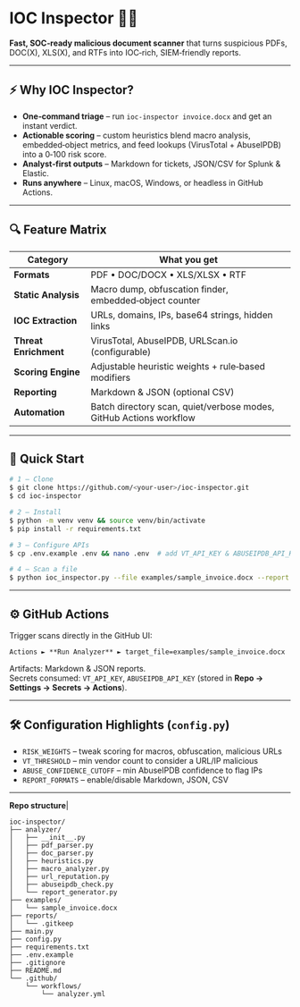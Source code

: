 # IOC Inspector 🕵️‍♂️

**Fast, SOC‑ready malicious document scanner** that turns suspicious PDFs, DOC(X), XLS(X), and RTFs into IOC‑rich, SIEM‑friendly reports.

---

## ⚡ Why IOC Inspector?
- **One‑command triage** – run `ioc-inspector invoice.docx` and get an instant verdict.
- **Actionable scoring** – custom heuristics blend macro analysis, embedded‑object metrics, and feed lookups (VirusTotal + AbuseIPDB) into a 0‑100 risk score.
- **Analyst‑first outputs** – Markdown for tickets, JSON/CSV for Splunk & Elastic.
- **Runs anywhere** – Linux, macOS, Windows, or headless in GitHub Actions.

---

## 🔍 Feature Matrix
| Category           | What you get                                                                 |
|--------------------|------------------------------------------------------------------------------|
| **Formats**        | PDF • DOC/DOCX • XLS/XLSX • RTF                                              |
| **Static Analysis**| Macro dump, obfuscation finder, embedded‑object counter                      |
| **IOC Extraction** | URLs, domains, IPs, base64 strings, hidden links                             |
| **Threat Enrichment** | VirusTotal, AbuseIPDB, URLScan.io (configurable)                          |
| **Scoring Engine** | Adjustable heuristic weights + rule‑based modifiers                         |
| **Reporting**      | Markdown & JSON (optional CSV)                                               |
| **Automation**     | Batch directory scan, quiet/verbose modes, GitHub Actions workflow          |

---

## 🚀 Quick Start
```bash
# 1 – Clone
$ git clone https://github.com/<your-user>/ioc-inspector.git
$ cd ioc-inspector

# 2 – Install
$ python -m venv venv && source venv/bin/activate
$ pip install -r requirements.txt

# 3 – Configure APIs
$ cp .env.example .env && nano .env  # add VT_API_KEY & ABUSEIPDB_API_KEY

# 4 – Scan a file
$ python ioc_inspector.py --file examples/sample_invoice.docx --report
```

---

## ⚙️ GitHub Actions
Trigger scans directly in the GitHub UI:
```
Actions ► **Run Analyzer** ► target_file=examples/sample_invoice.docx
```
Artifacts: Markdown & JSON reports.  
Secrets consumed: `VT_API_KEY`, `ABUSEIPDB_API_KEY` (stored in **Repo → Settings → Secrets → Actions**).

---

## 🛠️ Configuration Highlights (`config.py`)
- `RISK_WEIGHTS` – tweak scoring for macros, obfuscation, malicious URLs
- `VT_THRESHOLD` – min vendor count to consider a URL/IP malicious
- `ABUSE_CONFIDENCE_CUTOFF` – min AbuseIPDB confidence to flag IPs
- `REPORT_FORMATS` – enable/disable Markdown, JSON, CSV

---

**Repo structure**|
```
ioc-inspector/
├── analyzer/
│   ├── __init__.py
│   ├── pdf_parser.py
│   ├── doc_parser.py
│   ├── heuristics.py
│   ├── macro_analyzer.py
│   ├── url_reputation.py
│   ├── abuseipdb_check.py
│   └── report_generator.py
├── examples/
│   └── sample_invoice.docx
├── reports/
│   └── .gitkeep
├── main.py
├── config.py
├── requirements.txt
├── .env.example
├── .gitignore
├── README.md
└── .github/
    └── workflows/
        └── analyzer.yml
```
